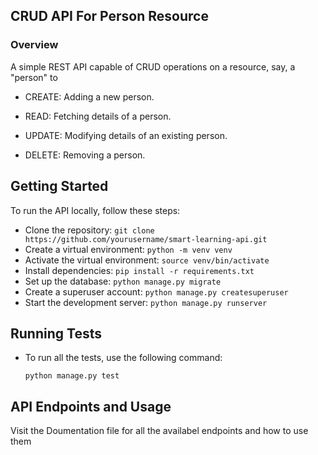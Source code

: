 ## CRUD API For Person Resource

### Overview

 A simple REST API capable of CRUD operations on a resource, say, a "person" to
- CREATE: Adding a new person. 

- READ: Fetching details of a person.
  
- UPDATE: Modifying details of an existing person.

- DELETE: Removing a person.

## Getting Started

To run the API locally, follow these steps:

- Clone the repository: `git clone https://github.com/yourusername/smart-learning-api.git`
-  Create a virtual environment: `python -m venv venv`
-  Activate the virtual environment: `source venv/bin/activate`
-  Install dependencies: `pip install -r requirements.txt`
-  Set up the database: `python manage.py migrate`
-  Create a superuser account: `python manage.py createsuperuser`
-  Start the development server: `python manage.py runserver`


## Running Tests

- To run all the tests, use the following command:

    ```
    python manage.py test
    ```
## API Endpoints and Usage

Visit the Doumentation file for all the availabel endpoints and how to use them

